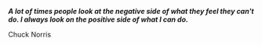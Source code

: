 _**A lot of times people look at the negative side of what they feel they can't do. I always look on the positive side of what I can do.**_

Chuck Norris